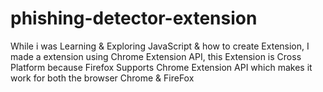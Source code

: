 # phishing-detector-extension
While i was Learning &amp; Exploring JavaScript &amp; how to create Extension, I made a extension using Chrome Extension API, this Extension is Cross Platform because Firefox Supports Chrome Extension API which makes it work for both the browser Chrome &amp; FireFox
